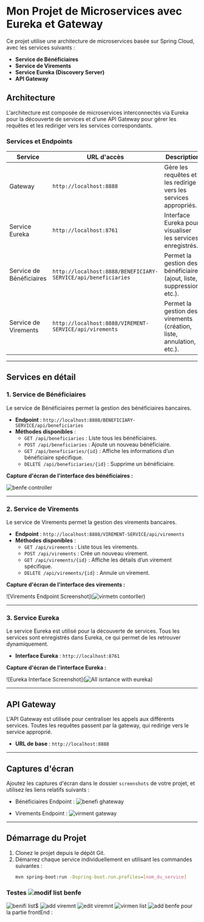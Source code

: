 # Mon Projet de Microservices avec Eureka et Gateway

Ce projet utilise une architecture de microservices basée sur Spring Cloud, avec les services suivants :
- **Service de Bénéficiaires**
- **Service de Virements**
- **Service Eureka (Discovery Server)**
- **API Gateway**

## Architecture

L'architecture est composée de microservices interconnectés via Eureka pour la découverte de services et d'une API Gateway pour gérer les requêtes et les rediriger vers les services correspondants.

### Services et Endpoints

| Service               | URL d'accès                                 | Description                                 |
|-----------------------|---------------------------------------------|---------------------------------------------|
| Gateway               | `http://localhost:8888`                    | Gère les requêtes et les redirige vers les services appropriés. |
| Service Eureka        | `http://localhost:8761`                    | Interface Eureka pour visualiser les services enregistrés. |
| Service de Bénéficiaires | `http://localhost:8888/BENEFICIARY-SERVICE/api/beneficiaries` | Permet la gestion des bénéficiaires (ajout, liste, suppression, etc.). |
| Service de Virements  | `http://localhost:8888/VIREMENT-SERVICE/api/virements` | Permet la gestion des virements (création, liste, annulation, etc.). |

---

## Services en détail

### 1. Service de Bénéficiaires

Le service de Bénéficiaires permet la gestion des bénéficiaires bancaires.

- **Endpoint** : `http://localhost:8888/BENEFICIARY-SERVICE/api/beneficiaries`
- **Méthodes disponibles** :
  - `GET /api/beneficiaries` : Liste tous les bénéficiaires.
  - `POST /api/beneficiaries` : Ajoute un nouveau bénéficiaire.
  - `GET /api/beneficiaries/{id}` : Affiche les informations d’un bénéficiaire spécifique.
  - `DELETE /api/beneficiaries/{id}` : Supprime un bénéficiaire.

**Capture d'écran de l'interface des bénéficiaires :**

![benfe controller](https://github.com/user-attachments/assets/038e0910-0746-4e23-a3e6-ba05bf5bcb8d)


---

### 2. Service de Virements

Le service de Virements permet la gestion des virements bancaires.

- **Endpoint** : `http://localhost:8888/VIREMENT-SERVICE/api/virements`
- **Méthodes disponibles** :
  - `GET /api/virements` : Liste tous les virements.
  - `POST /api/virements` : Crée un nouveau virement.
  - `GET /api/virements/{id}` : Affiche les détails d’un virement spécifique.
  - `DELETE /api/virements/{id}` : Annule un virement.

**Capture d'écran de l'interface des virements :**

![Virements Endpoint Screenshot](![virmetn contorller](https://github.com/user-attachments/assets/62e3566e-4ce0-4198-98bd-2b1a180fbe1e))

---

### 3. Service Eureka

Le service Eureka est utilisé pour la découverte de services. Tous les services sont enregistrés dans Eureka, ce qui permet de les retrouver dynamiquement.

- **Interface Eureka** : `http://localhost:8761`

**Capture d'écran de l'interface Eureka :**

![Eureka Interface Screenshot](![All isntance with eureka](https://github.com/user-attachments/assets/c4a626b4-6d7f-455b-9d80-c6a3a9101495))

---

## API Gateway

L'API Gateway est utilisée pour centraliser les appels aux différents services. Toutes les requêtes passent par la gateway, qui redirige vers le service approprié.

- **URL de base** : `http://localhost:8888`

---

## Captures d'écran

Ajoutez les captures d'écran dans le dossier `screenshots` de votre projet, et utilisez les liens relatifs suivants :

- Bénéficiaires Endpoint : ![benefi ghateway](https://github.com/user-attachments/assets/5698c716-93a8-4828-9552-30f3ab5f4791)

- Virements Endpoint : ![virment gateway](https://github.com/user-attachments/assets/fbdc4e88-3a15-4650-80a3-d5c4e71d8009)


---

## Démarrage du Projet

1. Clonez le projet depuis le dépôt Git.
2. Démarrez chaque service individuellement en utilisant les commandes suivantes :
   ```bash
   mvn spring-boot:run -Dspring-boot.run.profiles=[nom_du_service]

### Testes ![modif list benfe](https://github.com/user-attachments/assets/ee579403-be0e-4c74-88fd-c32c74905020)
![benifi list$](https://github.com/user-attachments/assets/b36f66dc-01e7-4f10-acfc-adea1ae8e247)
![add viremnt](https://github.com/user-attachments/assets/4d3b2d6e-52e2-4b71-85a2-9c4774bded6f)
![edit viremnt](https://github.com/user-attachments/assets/1d4cd8e9-9de8-4d74-992f-4650a2dc5bba)
![virmen list](https://github.com/user-attachments/assets/467df034-9962-4b5c-be0e-87756cde6115)
![add benfe](https://github.com/user-attachments/assets/b030fab7-bd82-42aa-8ed8-ef4bf955a391)
pour la partie frontEnd : 


